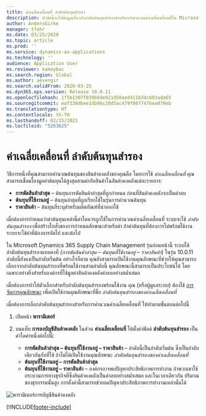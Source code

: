 ```yaml
---
title: ค่าเฉลี่ยเคลื่อนที่ ลำดับต้นทุนสำรอง
description: หัวข้อนี้จะให้ข้อมูลเกี่ยวกับลำดับต้นทุนสำรองสำหรับการคำนวณค่าเฉลี่ยเคลื่อนที่ใน Microsoft Dynamics 365 Supply Chain Management
author: AndersGirke
manager: tfehr
ms.date: 03/25/2020
ms.topic: article
ms.prod: ''
ms.service: dynamics-ax-applications
ms.technology: ''
audience: Application User
ms.reviewer: kamaybac
ms.search.region: Global
ms.author: aevengir
ms.search.validFrom: 2020-03-25
ms.dyn365.ops.version: Release 10.0.11
ms.openlocfilehash: 1f5b1307f039bb9e921d50aed411b3dc603ada65
ms.sourcegitcommit: eaf330dbee1db96c20d5ac479f007747bea079eb
ms.translationtype: HT
ms.contentlocale: th-TH
ms.lasthandoff: 02/15/2021
ms.locfileid: "5263625"
---
```

# <a name="moving-average-fallback-cost-sequence"></a>ค่าเฉลี่ยเคลื่อนที่ ลำดับต้นทุนสำรอง

วิธีการหนึ่งที่คุณสามารถคำนวณต้นทุนของสินค้าคงคลังของคุณคือ โดยการใช้ _ค่าเฉลี่ยเคลื่อนที่_ คุณสามารถเชื่อมโยงมูลค่าต้นทุนได้สูงสุดสามค่ากับสินค้าในสินค้าคงคลังแต่ละรายการ:

- **การตัดสินค้าล่าสุด** – ต้นทุนการตัดสินค้าล่าสุดที่ถูกกำหนด ก่อนที่สินค้าคงคลังจะเป็นค่าลบ
- **ต้นทุนที่ใช้งานอยู่** – ต้นทุนล่าสุดที่ถูกเรียกใช้ในรุ่นการคำนวณต้นทุน
- **ราคาสินค้า** – ต้นทุนที่ระบุสำหรับผลิตภัณฑ์ที่นำออกใช้

เมื่อต้องการกำหนดว่าค่าต้นทุนเหล่านี้ค่าใดควรถูกใช้ในการคำนวณค่าเฉลี่ยเคลื่อนที่ ระบบจะใช้ _ลำดับต้นทุนสำรอง_ เพื่อสร้างใบสั่งของการกำหนดลักษณะสำหรับค่า ถ้าค่าต้นทุนที่ต้องการไม่พร้อมใช้งาน ระบบจะใช้ค่าที่ต้องการถัดไป และต่อไป

ใน Microsoft Dynamics 365 Supply Chain Management รุ่นก่อนหน้านี้ ระบบใช้ลำดับต้นทุนสำรองแบบคงที่ _(การตัดสินค้าล่าสุด – ต้นทุนที่ใช้งานอยู่ – ราคาสินค้า_) ในรุ่น 10.0.11 ลำดับนี้ยังคงเป็นลำดับเริ่มต้น อย่างไรก็ตาม คุณยังสามารถเปิดใช้งานคุณลักษณะที่ช่วยให้คุณสามารถเลือกจากลำดับต้นทุนสำรองที่พร้อมใช้งานสามลำดับนี้ คุณลักษณะนี้สามารถเป็นประโยชน์ได้ โดยเฉพาะอย่างยิ่งสำหรับองค์กรที่ใช้มูลค่าสินค้าคงคลังค่าลบอย่างสม่ำเสมอ

เมื่อต้องการทำให้ตัวเลือกสำหรับลำดับต้นทุนสำรองพร้อมใช้งาน คุณ (หรือผู้ดูแลระบบ) ต้องใช้ [การจัดการคุณลักษณะ](../../fin-ops-core/fin-ops/get-started/feature-management/feature-management-overview.md) เพื่อเปิดใช้งานคุณลักษณะที่ชื่อ _ลำดับต้นทุนสำรองของค่าเฉลี่ยเคลื่อนที่_

เมื่อต้องการเลือกลำดับต้นทุนสำรองสำหรับการคำนวณค่าเฉลี่ยเคลื่อนที่ ให้ทำตามขั้นตอนต่อไปนี้

1. เปิดหน้า **พารามิเตอร์**
2. บนแท็บ **การลงบัญชีสินค้าคงคลัง** ในส่วน **ค่าเฉลี่ยเคลื่อนที่** ให้ตั้งค่าฟิลด์ **ลำดับต้นทุนสำรอง** เป็นค่าใดค่าหนึ่งต่อไปนี้:

    - **การตัดสินค้าล่าสุด – ต้นทุนที่ใช้งานอยู่ – ราคาสินค้า** – ลำดับนี้เป็นลำดับเริ่มต้น ซึ่งเป็นลำดับเดียวกันกับที่ใช้ ถ้าไม่ได้เปิดใช้งานคุณลักษณะ _ลำดับต้นทุนสำรองของค่าเฉลี่ยเคลื่อนที่_
    - **ต้นทุนที่ใช้งานอยู่ – การตัดสินค้าล่าสุด**
    - **ต้นทุนที่ใช้งานอยู่ – ราคาสินค้า** – องค์กรอาจพบปัญหาประสิทธิภาพการทำงาน ถ้าพวกเขาใช้กระบวนการทางธุรกิจที่ซึ่งสินค้าคงคลังเป็นค่าลบอย่างสม่ำเสมอ และในเวลาเดียวกัน ปริมาณของธุรกรรมนั้นสูง การตั้งค่านี้สามารถช่วยลดปัญหาประสิทธิภาพการทำงานเหล่านั้นได้

![พารามิเตอร์การบัญชีสินค้าคงคลัง](media/inventory-accounting-parameters.png "พารามิเตอร์การบัญชีสินค้าคงคลัง")


[!INCLUDE[footer-include](../../includes/footer-banner.md)]